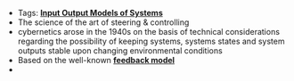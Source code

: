 - Tags: **[Input Output Models of Systems](../notes/Input_Output_Models_of_Systems)**
- The science of the art of steering & controlling
- cybernetics arose in the 1940s on the basis of technical considerations regarding the possibility of keeping systems, systems states and system outputs stable upon changing environmental conditions 
- Based on the well-known **[feedback model](../notes/feedback_model)**
- 